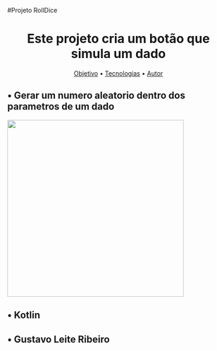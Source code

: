 #Projeto RollDice
<h1 align="center">Este projeto cria um botão que simula um dado</h1>
<p align="center">
 <a href="#objetivo">Objetivo</a> • 
 <a href="#tecnologias">Tecnologias</a> • 
 <a href="#autor">Autor</a>
</p>
<style>
 body{
 align-itens="center"
 }
 </style>

<h2 id="Objetivo">• Gerar um numero aleatorio dentro dos parametros de um dado</h2>
<img src="https://user-images.githubusercontent.com/125610281/227069521-ce770b17-4697-423e-9e53-36f7b3856fc4.png" width="400px" heigth="400px">


<h2 id="Tecnologias">• Kotlin</h2>

<h2 id="Autor">• Gustavo Leite Ribeiro</h2>

